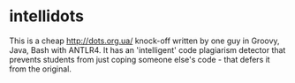 # intellidots
This is a cheap http://dots.org.ua/ knock-off written by one guy in Groovy, Java, Bash with ANTLR4. It has an 'intelligent' code plagiarism detector that prevents students from just coping someone else's code - that defers it from the original.  
